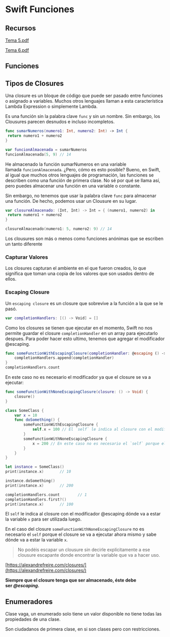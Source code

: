 # Swift Funciones

## Recursos

[Tema 5.pdf](docs/Tema_5.pdf)

[Tema 6.pdf](docs/Tema_6.pdf)

## Funciones

## Tipos de Closures

Una closure es un bloque de código que puede ser pasado entre
funciones o asignado a variables. Muchos otros lenguajes llaman a
esta característica Lambda Expression o simplemente Lambda.

Es una función sin la palabra clave `func` y sin un nombre. Sin embargo, los Clousures parecen desnudos e incluso incompletos.

```swift
func sumarNumeros(numero1: Int, numero2: Int) -> Int {
 return numero1 + numero2
}

var funcionAlmacenada = sumarNumeros
funcionAlmacenada(5, 9) // 14
```

He almacenado la función sumarNumeros en una variable llamada `funcionAlmacenada`. ¿Pero, cómo es esto posible? Bueno, en Swift, al igual que muchos otros lenguajes de programación, las funciones se describen como una función de primera clase. No sé por qué se llama así, pero puedes almacenar una función en una variable o constante.

Sin embargo, no tenemos que usar la palabra clave `func` para almacenar una función. De hecho, podemos usar un Clousure en su lugar.

```swift
var closureAlmacenado: (Int, Int) -> Int = { (numero1, numero2) in
 return numero1 + numero2
}

closureAlmacenado(numero1: 5, numero2: 9) // 14
```

Los clousures son más o menos como funciones anónimas que se escriben un tanto diferente

### **Capturar Valores**

Los closures capturan el ambiente en el que fueron creados, lo que significa que toman una copia de los valores que son usados dentro de ellos.

### **Escaping Closure**

Un `escaping closure` es un closure que sobrevive a la función a la que se le pasó.

```swift
var completionHandlers: [() -> Void] = []
```

Como los closures se tienen que ejecutar en el momento, Swift no nos permite guardar el closure `completionHandler` en un array para ejecutarlo despues. Para poder hacer esto ultimo, tenemos que agregar el modificador @escaping.

```swift
func someFunctionWithEscapingClosure(completionHandler: @escaping () -> Void) {
    completionHandlers.append(completionHandler)
}
completionHandlers.count
```

En este caso no es necesario el modificador ya que el closure se va a ejecutar:

```swift
func someFunctionWithNoneEscapingClosure(closure: () -> Void) {
    closure()
}

class SomeClass {
    var x = 10
    func doSomething() {
        someFunctionWithEscapingClosure {
            self.x = 100 // El `self` le indica al closure con el modificador @escaping donde va a estar la variable `x`
        }
        someFunctionWithNoneEscapingClosure {
            x = 200 // En este caso no es necesario el `self` porque el closure se va a ejecutar ahora mismo y sabe donde va a estar la variable `x`
        }
    }
}

let instance = SomeClass()
print(instance.x)		// 10

instance.doSomething()
print(instance.x)		// 200

completionHandlers.count		// 1
completionHandlers.first?()
print(instance.x)		// 100
```

El `self` le indica al closure con el modificador @escaping dónde va a estar la variable `x` para ser utilizada luego.

En el caso del closure `someFunctionWithNoneEscapingClosure` no es necesario el `self` porque el closure se va a ejecutar ahora mismo y sabe dónde va a estar la variable `x`.

> No podéis escapar un clousure sin decirle explícitamente a ese clousure escapante donde encontrar la variable que va a hacer uso.
> 

[https://alexandrefreire.com/closures/](https://alexandrefreire.com/closures/)

**Siempre que el closure tenga que ser almacenado, éste debe ser *@escaping*.**

## Enumeradores

Clase vaga, un enumerado solo tiene un valor disponible no tiene todas las propiedades de una clase. 

Son ciudadanos de primera clase, en si son clases pero con restricciones.